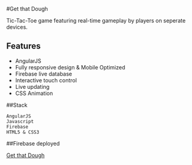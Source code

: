 #Get that Dough

Tic-Tac-Toe game featuring real-time gameplay by players on seperate devices.

## Features

- AngularJS
- Fully responsive design & Mobile Optimized
- Firebase live database
- Interactive touch control
- Live updating
- CSS Animation


##Stack
```
AngularJS
Javascript
Firebase
HTML5 & CSS3

```

##Firebase deployed

[Get that Dough](https://getthatdough.firebaseapp.com/)